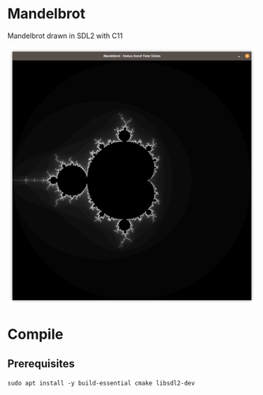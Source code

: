 # Mandelbrot

Mandelbrot drawn in SDL2 with C11

![](docs/screenshot.png)

# Compile

## Prerequisites

`sudo apt install -y build-essential cmake libsdl2-dev`

